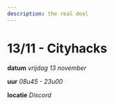 ```yaml
---
description: the real deal
---
```


# 13/11 - Cityhacks

**datum**       _vrijdag 13 november_ 

**uur**             _08u45 - 23u00_

**locatie**       _Discord_



